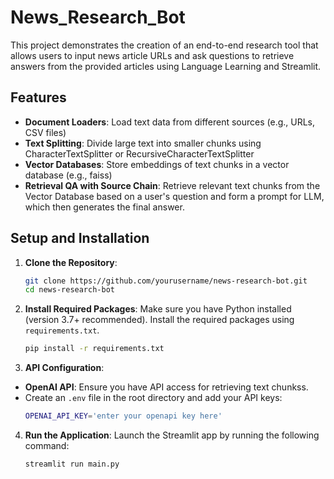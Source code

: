 # News_Research_Bot

This project demonstrates the creation of an end-to-end research tool that allows users to input news article URLs and ask questions to retrieve answers from the provided articles using Language Learning and Streamlit.

## Features

- **Document Loaders**: Load text data from different sources (e.g., URLs, CSV files)
- **Text Splitting**: Divide large text into smaller chunks using CharacterTextSplitter or RecursiveCharacterTextSplitter
- **Vector Databases**: Store embeddings of text chunks in a vector database (e.g., faiss)
- **Retrieval QA with Source Chain**: Retrieve relevant text chunks from the Vector Database based on a user's question and form a prompt for LLM, which then generates the final answer.

## Setup and Installation

1. **Clone the Repository**:
   ```bash
   git clone https://github.com/yourusername/news-research-bot.git
   cd news-research-bot
   ```

2. **Install Required Packages**:
   Make sure you have Python installed (version 3.7+ recommended). Install the required packages using `requirements.txt`.
   ```bash
   pip install -r requirements.txt
   ```

3. **API Configuration**:
-  **OpenAI API**: Ensure you have API access for retrieving text chunkss.
-  Create an `.env` file in the root directory and add your API keys:
   ```bash
   OPENAI_API_KEY='enter your openapi key here'
   ```

4. **Run the Application**:
   Launch the Streamlit app by running the following command:
   ```bash
   streamlit run main.py
   ```
